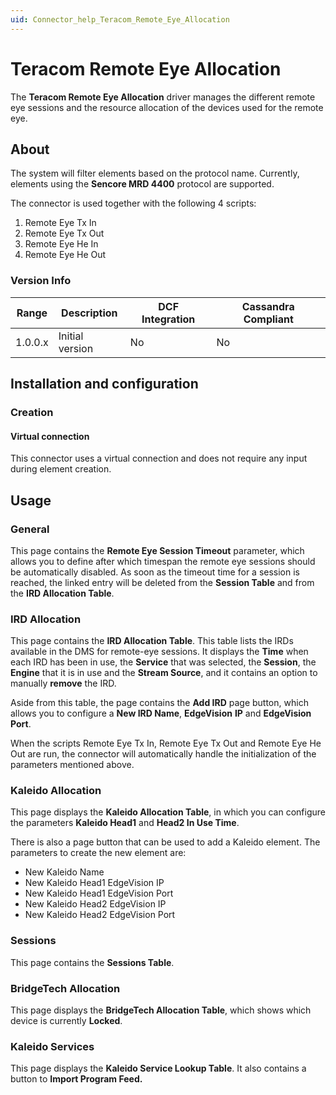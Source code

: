 ```yaml
---
uid: Connector_help_Teracom_Remote_Eye_Allocation
---
```


# Teracom Remote Eye Allocation

The **Teracom Remote Eye Allocation** driver manages the different remote eye sessions and the resource allocation of the devices used for the remote eye.

## About

The system will filter elements based on the protocol name. Currently, elements using the **Sencore MRD 4400** protocol are supported.

The connector is used together with the following 4 scripts:

1. Remote Eye Tx In
2. Remote Eye Tx Out
3. Remote Eye He In
4. Remote Eye He Out

### Version Info

| **Range** | **Description** | **DCF Integration** | **Cassandra Compliant** |
|------------------|-----------------|---------------------|-------------------------|
| 1.0.0.x          | Initial version | No                  | No                      |

## Installation and configuration

### Creation

#### Virtual connection

This connector uses a virtual connection and does not require any input during element creation.

## Usage

### General

This page contains the **Remote Eye Session Timeout** parameter, which allows you to define after which timespan the remote eye sessions should be automatically disabled.
As soon as the timeout time for a session is reached, the linked entry will be deleted from the **Session Table** and from the **IRD Allocation Table**.

### IRD Allocation

This page contains the **IRD Allocation Table**. This table lists the IRDs available in the DMS for remote-eye sessions. It displays the **Time** when each IRD has been in use, the **Service** that was selected, the **Session**, the **Engine** that it is in use and the **Stream Source**, and it contains an option to manually **remove** the IRD.

Aside from this table, the page contains the **Add IRD** page button, which allows you to configure a **New IRD Name**, **EdgeVision** **IP** and **EdgeVision Port**.

When the scripts Remote Eye Tx In, Remote Eye Tx Out and Remote Eye He Out are run, the connector will automatically handle the initialization of the parameters mentioned above.

### Kaleido Allocation

This page displays the **Kaleido Allocation Table**, in which you can configure the parameters **Kaleido Head1** and **Head2 In Use Time**.

There is also a page button that can be used to add a Kaleido element. The parameters to create the new element are:

- New Kaleido Name
- New Kaleido Head1 EdgeVision IP
- New Kaleido Head1 EdgeVision Port
- New Kaleido Head2 EdgeVision IP
- New Kaleido Head2 EdgeVision Port

### Sessions

This page contains the **Sessions Table**.

### BridgeTech Allocation

This page displays the **BridgeTech Allocation Table**, which shows which device is currently **Locked**.

### Kaleido Services

This page displays the **Kaleido Service Lookup Table**. It also contains a button to **Import Program Feed.**
